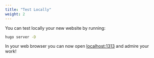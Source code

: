 ```yaml
---
title: "Test Locally"
weight: 2
---
```


You can test locally your new website by running:

```sh
hugo server -D
```

In your web browser you can now open [localhost:1313](http://localhost:1313)
and admire your work!
